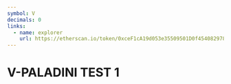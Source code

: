 ```yaml
---
symbol: V
decimals: 0
links:
  - name: explorer
    url: https://etherscan.io/token/0xceF1cA19d053e35509501D0f45408297845d8C18
---
```


# V-PALADINI TEST 1
